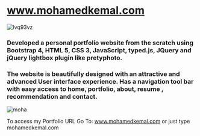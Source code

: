 
# www.mohamedkemal.com 
![lvq93vz](https://user-images.githubusercontent.com/23619819/27629257-c25b4692-5bbf-11e7-9a6f-1b3bb4fb2006.png)

### Developed a personal portfolio website from the scratch using Bootstrap 4, HTML 5, CSS 3, JavaScript, typed.js, JQuery and jQuery lightbox plugin like pretyphoto.

### The website is beautifully designed with an attractive and advanced User interface experience. Has a navigation tool bar with easy access to home, portfolio, about, resume , recommendation and contact. 
![moha](https://user-images.githubusercontent.com/23619819/27629245-b904d43c-5bbf-11e7-8a28-ab4348cb9282.jpg)

 To access my Portfolio URL Go To: www.mohamedkemal.com or just type mohamedkemal.com
